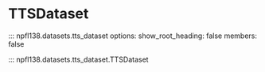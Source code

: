 # TTSDataset

::: npfl138.datasets.tts_dataset
    options:
      show_root_heading: false
      members: false

::: npfl138.datasets.tts_dataset.TTSDataset
